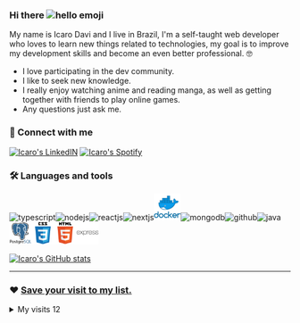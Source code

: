 
### Hi there <img src="https://camo.githubusercontent.com/e8e7b06ecf583bc040eb60e44eb5b8e0ecc5421320a92929ce21522dbc34c891/68747470733a2f2f6d656469612e67697068792e636f6d2f6d656469612f6876524a434c467a6361737252346961377a2f67697068792e676966" width="48px" height="48px" alt="hello emoji" />

My name is Icaro Davi and I live in Brazil, I'm a self-taught web developer who loves to learn new things related to technologies, my goal is to improve my development skills and become an even better professional. 🤓

* I love participating in the dev community.
* I like to seek new knowledge.
* I really enjoy watching anime and reading manga, as well as getting together with friends to play online games.
* Any questions just ask me.

### 🔗 Connect with me

<a href="https://www.linkedin.com/in/icaro-davi/"><img alt="Icaro's LinkedIN" width="40px" src="https://raw.githubusercontent.com/peterthehan/peterthehan/master/assets/linkedin.svg" /></a> <a href="https://open.spotify.com/user/sw9pqgjuyza6g8r7oi2mqp9e5"><img alt="Icaro's Spotify" width="40px" src="https://raw.githubusercontent.com/peterthehan/peterthehan/master/assets/spotify.svg" /></a>

### 🛠️ Languages and tools 

<img src="https://img.icons8.com/color/48/000000/typescript.png" alt="typescript"/><img src="https://img.icons8.com/color/48/000000/nodejs.png" alt="nodejs"/><img src="https://img.icons8.com/office/48/000000/react.png" alt="reactjs"/><img src="https://assets.vercel.com/image/upload/v1607554385/repositories/next-js/next-logo.png" height="48px" alt="nextjs" /><img src="https://raw.githubusercontent.com/github/explore/80688e429a7d4ef2fca1e82350fe8e3517d3494d/topics/docker/docker.png" width="48px" height="48px" alt="docker"/><img src="https://img.icons8.com/external-tal-revivo-shadow-tal-revivo/48/000000/external-mongodb-a-cross-platform-document-oriented-database-program-logo-shadow-tal-revivo.png" alt="mongodb"/><img src="https://img.icons8.com/material-outlined/48/000000/github.png" alt="github"/><img src="https://img.icons8.com/color/48/000000/java-coffee-cup-logo--v1.png" alt="java"/><img src="https://raw.githubusercontent.com/devicons/devicon/master/icons/postgresql/postgresql-original-wordmark.svg" alt="postgresql" width="40px" height="40px"/><img src="https://raw.githubusercontent.com/devicons/devicon/master/icons/css3/css3-original-wordmark.svg" alt="css3" width="40px" height="40px"/><img src="https://raw.githubusercontent.com/devicons/devicon/master/icons/html5/html5-original-wordmark.svg" alt="html5" width="40px" height="40px"/><img src="https://raw.githubusercontent.com/devicons/devicon/master/icons/express/express-original-wordmark.svg" alt="express" width="40px" height="40px"/>

[![Icaro's GitHub stats](https://github-readme-stats.vercel.app/api?username=icaro-davi&count_private=true)](https://github.com/anuraghazra/github-readme-stats)

---

### ❤️ [Save your visit to my list.](http://localhost:8080)

<details>
	<summary>My visits 12</summary>
<p>
### Subscribers

[@a7lxa1](https://github.com/a7lxa1) [@icaro_davi_](https://github.com/icaro_davi_) [@teste](https://github.com/teste) [@teste-2](https://github.com/teste-2) [@6qp1xo](https://github.com/6qp1xo) [@r7r0og](https://github.com/r7r0og) [@agwuqo](https://github.com/agwuqo) [@wfjp2d](https://github.com/wfjp2d) [@tyum9z](https://github.com/tyum9z) [@p0rpnm](https://github.com/p0rpnm) [@38ut57](https://github.com/38ut57) [@jdwlew](https://github.com/jdwlew) 
</p>
</details>

